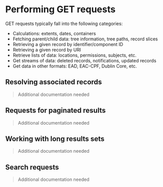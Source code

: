 # Performing GET requests

GET requests typically fall into the following categories:
  * Calculations: extents, dates, containers
  * Fetching parent/child data: tree information, tree paths, record slices
  * Retrieving a given record by identifier/component ID
  * Retrieving a given record by URI
  * Retrieve lists of data: locations, permissions, subjects, etc.
  * Get streams of data: deleted records, notifications, updated records
  * Get data in other formats: EAD, EAC-CPF, Dublin Core, etc.

## Resolving associated records

> Additional documentation needed

## Requests for paginated results

> Additional documentation needed

## Working with long results sets

> Additional documentation needed

## Search requests

> Additional documentation needed

<!--
Add common request patterns:


 -->
